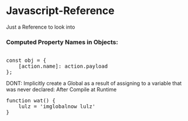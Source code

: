 # Javascript-Reference
Just a Reference to look into

### Computed Property Names in Objects:

<pre> 
const obj = {
    [action.name]: action.payload
};
</pre>



DONT: Implicitly create a Global as a result of assigning to a variable that was never declared:
After Compile at Runtime 
<pre>
function wat() {
    lulz = 'imglobalnow lulz'
}
</pre>
